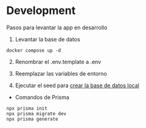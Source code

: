 # Development

Pasos para levantar la app en desarrollo

1. Levantar la base de datos

```
docker compose up -d
```

2. Renombrar el .env.template a .env

3. Reemplazar las variables de entorno

4. Ejecutar el seed para [crear la base de datos local](http://localhost:3000/api/seed)


- Comandos de Prisma

```
npx prisma init
npx prisma migrate dev
npx prisma generate
```

